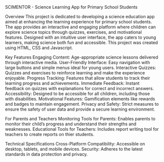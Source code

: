 SCIMENTOR - Science Learning App for Primary School Students

Overview
This project is dedicated to developing a science education app aimed at enhancing the learning experience for primary school students. The app provides an interactive and engaging platform where children can explore science topics through quizzes, exercises, and motivational features. Designed with an intuitive user interface, the app caters to young learners, making science both fun and accessible. This project was created using HTML, CSS and Javascript.

Key Features
Engaging Content: Age-appropriate science lessons delivered through interactive media.
User-Friendly Interface: Easy navigation with large buttons and simple menus ideal for young users.
Interactive Quizzes: Quizzes and exercises to reinforce learning and make the experience enjoyable.
Progress Tracking: Features that allow students to track their learning progress and achievements.
Immediate Feedback: Instant feedback on quizzes with explanations for correct and incorrect answers.
Accessibility: Designed to be accessible for all children, including those with disabilities.
Motivational Features: Gamification elements like rewards and badges to maintain engagement.
Privacy and Safety: Strict measures to ensure the safety of user data and provide a secure learning environment.

For Parents and Teachers
Monitoring Tools for Parents: Enables parents to monitor their child’s progress and understand their strengths and weaknesses.
Educational Tools for Teachers: Includes report writing tool for teachers to create reports on thier students.

Technical Specifications
Cross-Platform Compatibility: Accessible on desktop, tablets, and mobile devices.
Security: Adheres to the latest standards in data protection and privacy.
